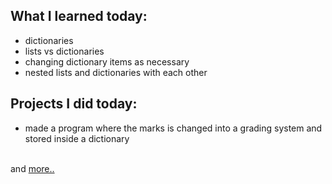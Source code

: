 ## What I learned today:  
- dictionaries  
- lists vs dictionaries  
- changing dictionary items as necessary  
- nested lists and dictionaries with each other   

## Projects I did today:  
- made a program where the marks is changed into a grading system and stored inside a dictionary  

&nbsp;  
and [more..](../Day8/)  
